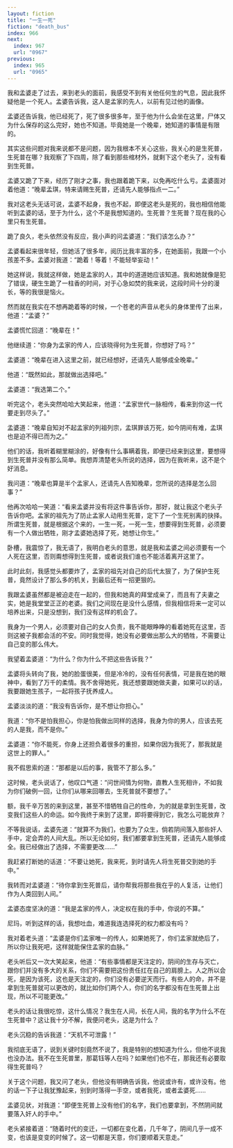 ```yaml
---
layout: fiction
title: "一生一死"
fiction: "death_bus"
index: 966
next:
  index: 967
  url: "0967"
previous:
  index: 965
  url: "0965"
---
```

我和孟婆走了过去，来到老头的面前，我感受不到有关他任何生的气息，因此我怀疑他是一个死人。孟婆告诉我，这人是孟家的先人，以前有见过他的画像。

孟婆还告诉我，他已经死了，死了很多很多年，至于他为什么会坐在这里，尸体又为什么保存的这么完好，她也不知道。毕竟她是一个晚辈，她知道的事情是有限的。

其实这些问题对我来说都不是问题，因为我根本不关心这些，我关心的是生死普，生死普在哪？我观察了下四周，除了看到那些棺材外，就剩下这个老头了，没有看到生死普。

孟婆又跪了下来，经历了刚才之事，我也跟着跪下来，以免再吃什么亏。孟婆面对着他道：“晚辈孟琪，特来请赐生死普，还请先人能够指点一二。”

我对这老头无话可说，孟婆不起身，我也不起，即便这老头是死的，我也相信他能听到孟婆的话，至于为什么，这个不是我想知道的。生死普？生死普？现在我的心里只有生死普。

跪了良久，老头依然没有反应，我小声的问孟婆道：“我们该怎么办？”

孟婆看起来很年轻，但她活了很多年，阅历比我丰富的多，在她面前，我跟一个小孩差不多。孟婆对我道：“跪着！等着！不能轻举妄动！”

她这样说，我就这样做，她是孟家的人，其中的道道她应该知道。我和她就像是犯了错误，硬生生跪了一柱香的时间，对于心急如焚的我来说，这段时间十分的漫长，等的我很是恼火。

然而就在我实在不想再跪着等的时候，一个苍老的声音从老头的身体里传了出来，他道：“孟婆？”

孟婆慌忙回道：“晚辈在！”

他继续道：“你身为孟家的传人，应该晓得何为生死普，你想好了吗？”

孟婆道：“晚辈在进入这里之前，就已经想好，还请先人能够成全晚辈。”

他道：“既然如此，那就做出选择吧。”

孟婆道：“我选第二个。”

听完这个，老头突然哈哈大笑起来，他道：“孟家世代一脉相传，看来到你这一代要走到尽头了。”

孟婆道：“晚辈自知对不起孟家的列祖列宗，孟琪罪该万死，如今阴间有难，孟琪也是迫不得已而为之。”

他们的话，我听着糊里糊涂的，好像有什么事瞒着我，即便已经来到这里，要想得到生死普并没有那么简单。我想弄清楚老头所说的选择，因为在我听来，这不是个好消息。

我问道：“晚辈也算是半个孟家人，还请先人告知晚辈，您所说的选择是怎么回事？”

他再次哈哈一笑道：“看来孟婆并没有将这件事告诉你，那好，就让我这个老头子告诉你吧。孟家的祖先为了防止孟家人动用生死普，定下了一个生死别离的抉择。所谓生死普，就是根据这个来的，一生一死，一死一生，想要得到生死普，必须要有一个人做出牺牲，刚才孟婆她选择了死，她想让你生。”

卧槽，我震惊了，我无语了，我明白老头的意思，就是我和孟婆之间必须要有一个人死在这里，否则甭想得到生死普，或者说我们谁也不能活着离开这里了。

此时此刻，我感觉头都要炸了，孟家的祖先对自己的后代太狠了，为了保护生死普，竟然设计了那么多的机关，到最后还有一招更狠的。

我跟孟婆虽然都是被迫走在一起的，但我和她真的拜堂成亲了，而且有了夫妻之实，她是我堂堂正正的老婆。我们之间现在是没什么感情，但我相信将来一定可以培养出来，只是没想到，我们没有这样的机会了。

我身为一个男人，必须要对自己的女人负责，我不能眼睁睁的看着她死在这里，否则这被子我都会活的不安。同时我觉得，她没有必要做出那么大的牺牲，不需要让自己变的那么伟大。

我望着孟婆道：“为什么？你为什么不把这些告诉我？”

孟婆将头转向了我，她的脸蛋很美，但是冷冷的，没有任何表情，可是我在她的眼神中，看到了万千的柔情。我不舍得她死，我还想要跟她做夫妻，如果可以的话，我要跟她生孩子，一起将孩子抚养成人。

孟婆淡淡的道：“我没有告诉你，是不想让你担心。”

我道：“你不是怕我担心，你是怕我做出同样的选择，我身为你的男人，应该去死的人是我，而不是你。”

孟婆道：“你不能死，你身上还担负着很多的重担，如果你因为我死了，那我就是这世上的罪人。”

我不假思索的道：“那都是以后的事，我管不了那么多。”

这时候，老头说话了，他叹口气道：“问世间情为何物，直教人生死相许，不如我为你们破例一回，让你们从哪来回哪去，生死普就不要想了。”

额，我千辛万苦的来到这里，甚至不惜牺牲自己的性命，为的就是拿到生死普，改变我们这些人的命运。如今我终于来到了这里，即将要得到它，我怎么可能放弃？

不等我说话，孟婆先道：“就算不为我们，也要为了众生，倘若阴间落入那些奸人手中，定会弄的人间大乱。所以无论如何，我们都要拿到生死普，还请先人能够成全。我已经做出了选择，不需要更改……”

我赶紧打断她的话道：“不要让她死，我来死，到时请先人将生死普交到她的手中。”

我转而对孟婆道：“待你拿到生死普后，请你帮我将那些我在乎的人复活，让他们作为人类回到人间。”

孟婆态度坚决的道：“我是孟家的传人，决定权在我的手中，你说的不算。”

尼玛，听到这样的话，我想吐血，难道我连选择死的权力都没有吗？

我对着老头道：“孟婆是你们孟家唯一的传人，如果她死了，你们孟家就绝后了，所以你让我死吧，这样就能保住孟家的血脉。”

老头听后又一次大笑起来，他道：“有些事情都是天注定的，阴间的生存与灭亡，跟你们并没有多大的关系，你们不需要把这份责任扛在自己的肩膀上。人之所以会死，是因为该死，这也是天注定的，你们没有必要逆天而行。有些人的命，并不是拿到生死普就可以更改的，就比如你们两个人，你们的名字都没有在生死普上出现，所以不可能更改。”

老头的话让我很吃惊，这什么情况？我生在人间，长在人间，我的名字为什么不在生死普中？这让我十分不解，我便问老头，这是为什么？

老头沉稳的告诉我道：“天机不可泄露！”

我彻底无语了，说到关键时刻竟然不说了，我是特别的想知道为什么，但他不说我也没办法。我不在生死普里，那葛钰等人在吗？如果他们也不在，那我还有必要取得生死普吗？

关于这个问题，我又问了老头，但他没有明确告诉我，他说或许有，或许没有。他的话一下子让我犹豫起来，别到时落得一手空，或者我死，或者孟婆死……

孟婆见状，对我道：“即便生死普上没有他们的名字，我们也要拿到，不然阴间就要落入奸人的手中。”

老头紧接着道：“随着时代的变迁，一切都在变化着，几千年了，阴间几乎一成不变，也该是变变的时候了。这一切都是天意，你们要顺着天意走。”